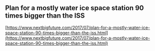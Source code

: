## Plan for a mostly water ice space station 90 times bigger than the ISS
  
  [https://www.nextbigfuture.com/2017/07/plan-for-a-mostly-water-ice-space-station-90-times-bigger-than-the-iss.html](https://www.nextbigfuture.com/2017/07/plan-for-a-mostly-water-ice-space-station-90-times-bigger-than-the-iss.html)